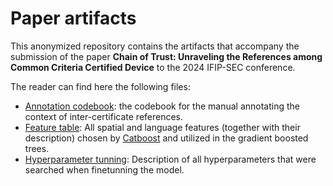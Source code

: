 # Paper artifacts

This anonymized repository contains the artifacts that accompany the submission of the paper **Chain of Trust: Unraveling the References among Common Criteria Certified Device** to the 2024 IFIP-SEC conference.

The reader can find here the following files:
- [Annotation codebook](codebook.pdf): the codebook for the manual annotating the context of inter-certificate references.
- [Feature table](feature_table.csv): All spatial and language features (together with their description) chosen by [Catboost](https://catboost.ai/en/docs/concepts/python-reference_catboost_select_features) and utilized in the gradient boosted trees.
- [Hyperparameter tunning](hyperparameters.csv): Description of all hyperparameters that were searched when finetunning the model.
